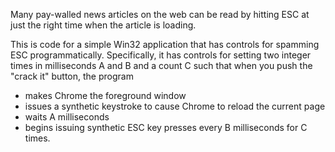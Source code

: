 Many pay-walled news articles on the web can be read by hitting ESC at just the right time when the article is loading.

This is code for a simple Win32 application that has controls for spamming ESC programmatically. Specifically, it has controls for setting two integer times in milliseconds A and B and a count C such that when you push the "crack it" button, the program
* makes Chrome the foreground window
* issues a synthetic keystroke to cause Chrome to reload the current page
* waits A milliseconds
* begins issuing synthetic ESC key presses every B milliseconds for C times.
